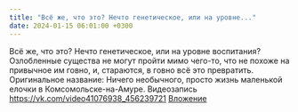 ```yaml
---
title: "Всё же, что это? Нечто генетическое, или на уровне..."
date: 2024-01-15 06:01:00 +0300
---
```


Всё же, что это? Нечто генетическое, или на уровне воспитания?
Озлобленные существа не могут пройти мимо чего-то, что не похоже на привычное им говно, и, стараются, в говно всё это превратить.
Оригинальное название:
Ничего необычного, просто жизнь маленькой елочки в Комсомольске-на-Амуре.
Видеозапись
<a class="vk-attach" href="https://vk.com/video41076938_456239721">https://vk.com/video41076938_456239721</a>
<a class="vk-attach" href="https://vk.com/video41076938_456239721">Вложение</a>
